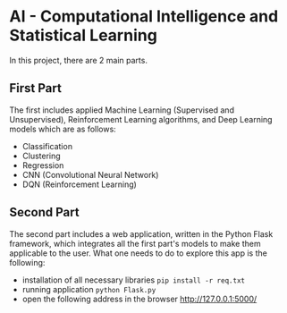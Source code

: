 # AI - Computational Intelligence and Statistical Learning

In this project, there are 2 main parts. 

## First Part
The first includes applied Machine Learning (Supervised and Unsupervised), Reinforcement Learning algorithms, and Deep Learning models which are as follows:
* Classification
* Clustering
* Regression
* CNN (Convolutional Neural Network)
* DQN (Reinforcement Learning)

## Second Part
The second part includes a web application, written in the Python Flask framework, which integrates all the first part's models to make them applicable to the user. 
What one needs to do to explore this app is the following:
* installation of all necessary libraries
```pip install -r req.txt``` 
* running application 
```python Flask.py```
* open the following address in the browser 
http://127.0.0.1:5000/
